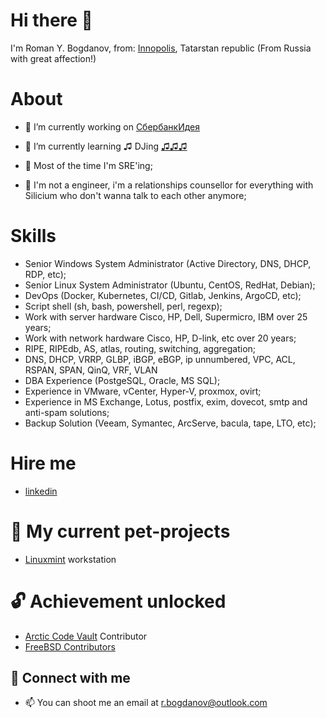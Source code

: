 # Hi there 👋 

I'm Roman Y. Bogdanov, from: [Innopolis](http://innopolis.ru/), Tatarstan republic (From Russia with great affection!)

# About

- 🔭 I’m currently working on [СбербанкИдея](https://sbidea.ru/promo/)
- 🌱 I’m currently learning ♫ DJing [♫♫♫](https://t.me/thebrj)

- 🤖 Most of the time I'm SRE'ing;

- 🐍 I'm not a engineer, i'm a relationships counsellor for everything with Silicium who don't wanna talk to each other anymore;

# Skills

- Senior Windows System Administrator (Active Directory, DNS, DHCP, RDP, etc);
- Senior Linux System Administrator (Ubuntu, CentOS, RedHat, Debian);
- DevOps (Docker, Kubernetes, CI/CD, Gitlab, Jenkins, ArgoCD, etc);
- Script shell (sh, bash, powershell, perl, regexp);
- Work with server hardware Cisco, HP, Dell, Supermicro, IBM over 25 years;
- Work with network hardware Cisco, HP, D-link, etc over 20 years;
- RIPE, RIPEdb, AS, atlas, routing, switching, aggregation;
- DNS, DHCP, VRRP, GLBP, iBGP, eBGP, ip unnumbered, VPC, ACL, RSPAN, SPAN, QinQ, VRF, VLAN
- DBA Experience (PostgeSQL, Oracle, MS SQL);
- Experience in VMware, vCenter, Hyper-V, proxmox, ovirt;
- Experience in MS Exchange, Lotus, postfix, exim, dovecot, smtp and anti-spam solutions;
- Backup Solution (Veeam, Symantec, ArcServe, bacula, tape, LTO, etc);

# Hire me

- [linkedin](https://www.linkedin.com/in/brjed)

# 🐶 My current pet-projects

- [Linuxmint](https://github.com/brjppru/linux-mint-brjed) workstation

# 🔓 Achievement unlocked

- [Arctic Code Vault](https://github.com/brjppru/scriptbox) Contributor
- [FreeBSD Contributors](https://docs.freebsd.org/en/articles/contributors/)

## 🤝 Connect with me

- 📫 You can shoot me an email at [r.bogdanov@outlook.com](mailto:r.bogdanov@outlook.com)

